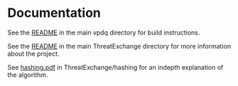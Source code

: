# Documentation

See the [README](https://github.com/facebook/ThreatExchange/blob/main/vpdq/README.md) in the main vpdq directory for build instructions.

See the [README](https://github.com/facebook/ThreatExchange/blob/main/README.md) in the main ThreatExchange directory for more information about the project.

See [hashing.pdf](https://github.com/facebook/ThreatExchange/blob/main/hashing/hashing.pdf) in ThreatExchange/hashing for an indepth explanation of the algorithm.
